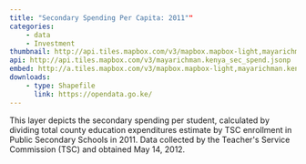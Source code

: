 ```yaml
---
title: "Secondary Spending Per Capita: 2011""
categories: 
    - data
    - Investment
thumbnail: http://api.tiles.mapbox.com/v3/mapbox.mapbox-light,mayarichman.kenya_sec_spend/7/77/63.png128
api: http://api.tiles.mapbox.com/v3/mayarichman.kenya_sec_spend.jsonp
embed: http://a.tiles.mapbox.com/v3/mapbox.mapbox-light,mayarichman.kenya_sec_spend.html#6/-0.1318/37.0899
downloads:
    - type: Shapefile
      link: https://opendata.go.ke/
---
```

<p>This layer depicts the secondary spending per student, calculated by dividing total county education expenditures estimate by TSC enrollment in Public Secondary Schools in 2011. Data collected by the Teacher's Service Commission (TSC) and obtained May 14, 2012.</p>